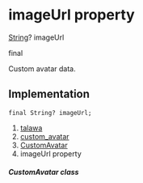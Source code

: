 
<div>

# imageUrl property

</div>


[String](https://api.flutter.dev/flutter/dart-core/String-class.html)?
imageUrl


final




Custom avatar data.



## Implementation

``` language-dart
final String? imageUrl;
```







1.  [talawa](../../index.md)
2.  [custom_avatar](../../widgets_custom_avatar/)
3.  [CustomAvatar](../../widgets_custom_avatar/CustomAvatar-class.md)
4.  imageUrl property

##### CustomAvatar class







